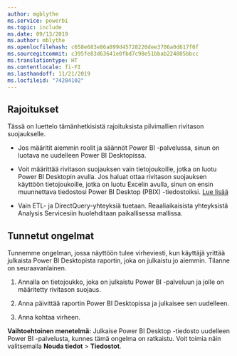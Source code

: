 ```yaml
---
author: mgblythe
ms.service: powerbi
ms.topic: include
ms.date: 09/13/2019
ms.author: mblythe
ms.openlocfilehash: c658e683e86a899d45728220dee3706a0d617f0f
ms.sourcegitcommit: c395fe83d63641e0fbd7c98e51bbab224805bbcc
ms.translationtype: HT
ms.contentlocale: fi-FI
ms.lasthandoff: 11/21/2019
ms.locfileid: "74284102"
---
```

## <a name="limitations"></a>Rajoitukset

Tässä on luettelo tämänhetkisistä rajoituksista pilvimallien rivitason suojaukselle.

* Jos määritit aiemmin roolit ja säännöt Power BI -palvelussa, sinun on luotava ne uudelleen Power BI Desktopissa.

* Voit määrittää rivitason suojauksen vain tietojoukoille, jotka on luotu Power BI Desktopin avulla. Jos haluat ottaa rivitason suojauksen käyttöön tietojoukoille, jotka on luotu Excelin avulla, sinun on ensin muunnettava tiedostosi Power BI Desktop (PBIX) -tiedostoiksi. [Lue lisää](../desktop-import-excel-workbooks.md)

* Vain ETL- ja DirectQuery-yhteyksiä tuetaan. Reaaliaikaisista yhteyksistä Analysis Servicesiin huolehditaan paikallisessa mallissa.

## <a name="known-issues"></a>Tunnetut ongelmat

Tunnemme ongelman, jossa näyttöön tulee virheviesti, kun käyttäjä yrittää julkaista Power BI Desktopista raportin, joka on julkaistu jo aiemmin. Tilanne on seuraavanlainen.

1. Annalla on tietojoukko, joka on julkaistu Power BI -palveluun ja jolle on määritetty rivitason suojaus.

1. Anna päivittää raportin Power BI Desktopissa ja julkaisee sen uudelleen.

1. Anna kohtaa virheen.

**Vaihtoehtoinen menetelmä:** Julkaise Power BI Desktop -tiedosto uudelleen Power BI -palvelusta, kunnes tämä ongelma on ratkaistu. Voit toimia näin valitsemalla **Nouda tiedot** > **Tiedostot**.
